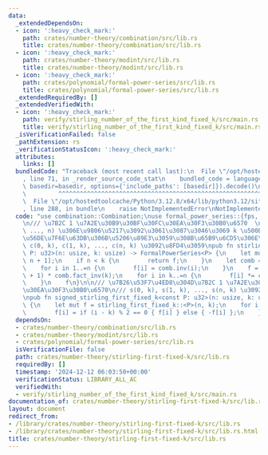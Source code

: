 ```yaml
---
data:
  _extendedDependsOn:
  - icon: ':heavy_check_mark:'
    path: crates/number-theory/combination/src/lib.rs
    title: crates/number-theory/combination/src/lib.rs
  - icon: ':heavy_check_mark:'
    path: crates/number-theory/modint/src/lib.rs
    title: crates/number-theory/modint/src/lib.rs
  - icon: ':heavy_check_mark:'
    path: crates/polynomial/formal-power-series/src/lib.rs
    title: crates/polynomial/formal-power-series/src/lib.rs
  _extendedRequiredBy: []
  _extendedVerifiedWith:
  - icon: ':heavy_check_mark:'
    path: verify/stirling_number_of_the_first_kind_fixed_k/src/main.rs
    title: verify/stirling_number_of_the_first_kind_fixed_k/src/main.rs
  _isVerificationFailed: false
  _pathExtension: rs
  _verificationStatusIcon: ':heavy_check_mark:'
  attributes:
    links: []
  bundledCode: "Traceback (most recent call last):\n  File \"/opt/hostedtoolcache/Python/3.12.8/x64/lib/python3.12/site-packages/onlinejudge_verify/documentation/build.py\"\
    , line 71, in _render_source_code_stat\n    bundled_code = language.bundle(stat.path,\
    \ basedir=basedir, options={'include_paths': [basedir]}).decode()\n          \
    \         ^^^^^^^^^^^^^^^^^^^^^^^^^^^^^^^^^^^^^^^^^^^^^^^^^^^^^^^^^^^^^^^^^^^^^^^^^^^^^^^^^\n\
    \  File \"/opt/hostedtoolcache/Python/3.12.8/x64/lib/python3.12/site-packages/onlinejudge_verify/languages/rust.py\"\
    , line 288, in bundle\n    raise NotImplementedError\nNotImplementedError\n"
  code: "use combination::Combination;\nuse formal_power_series::{fps, FormalPowerSeries};\n\
    \n/// \u7B2C 1 \u7A2E\u30B9\u30BF\u30FC\u30EA\u30F3\u30B0\u6570  \n/// (1, 2,\
    \ ..., n) \u306E\u9806\u5217\u3092\u3061\u3087\u3046\u3069 k \u500B\u306E\u5DE1\
    \u56DE\u7F6E\u63DB\u306B\u5206\u89E3\u3059\u308B\u65B9\u6CD5\u306E\u6570  \n///\
    \ c(0, k), c(1, k), ..., c(n, k) \u3092\u8FD4\u3059\npub fn stirling_first_fixed_k<const\
    \ P: u32>(n: usize, k: usize) -> FormalPowerSeries<P> {\n    let mut f = fps![0;\
    \ n + 1];\n    if n < k {\n        return f;\n    }\n    let comb = Combination::new();\n\
    \    for i in 1..=n {\n        f[i] = comb.inv(i);\n    }\n    f = f.pow(k, n\
    \ + 1) * comb.fact_inv(k);\n    for i in k..=n {\n        f[i] *= comb.fact(i);\n\
    \    }\n    f\n}\n\n/// \u7B26\u53F7\u4ED8\u304D\u7B2C 1 \u7A2E\u30B9\u30BF\u30FC\
    \u30EA\u30F3\u30B0\u6570\n/// s(0, k), s(1, k), ..., s(n, k) \u3092\u8FD4\u3059\
    \npub fn signed_stirling_first_fixed_k<const P: u32>(n: usize, k: usize) -> FormalPowerSeries<P>\
    \ {\n    let mut f = stirling_first_fixed_k::<P>(n, k);\n    for i in k..=n {\n\
    \        f[i] = if (i - k) % 2 == 0 { f[i] } else { -f[i] };\n    }\n    f\n}\n"
  dependsOn:
  - crates/number-theory/combination/src/lib.rs
  - crates/number-theory/modint/src/lib.rs
  - crates/polynomial/formal-power-series/src/lib.rs
  isVerificationFile: false
  path: crates/number-theory/stirling-first-fixed-k/src/lib.rs
  requiredBy: []
  timestamp: '2024-12-12 06:03:50+00:00'
  verificationStatus: LIBRARY_ALL_AC
  verifiedWith:
  - verify/stirling_number_of_the_first_kind_fixed_k/src/main.rs
documentation_of: crates/number-theory/stirling-first-fixed-k/src/lib.rs
layout: document
redirect_from:
- /library/crates/number-theory/stirling-first-fixed-k/src/lib.rs
- /library/crates/number-theory/stirling-first-fixed-k/src/lib.rs.html
title: crates/number-theory/stirling-first-fixed-k/src/lib.rs
---
```

